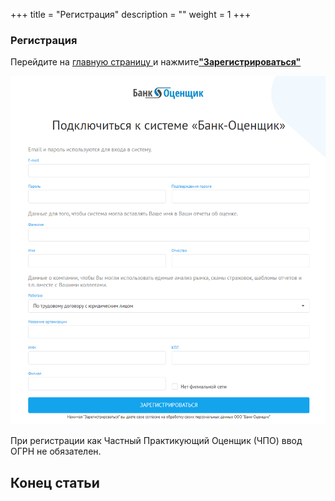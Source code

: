 +++
title = "Регистрация"
description = ""
weight = 1
+++
### Регистрация
Перейдите на <a href = 'https://ba.srg-it.ru/'>главную страницу </a>и нажмите<b><a href ='https://ba.srg-it.ru/registration'>"Зарегистрироваться"</a></b>


<img src = "registration.png" width = "600">

При регистрации как Частный Практикующий Оценщик (ЧПО) ввод ОГРН не обязателен.

## Конец статьи
